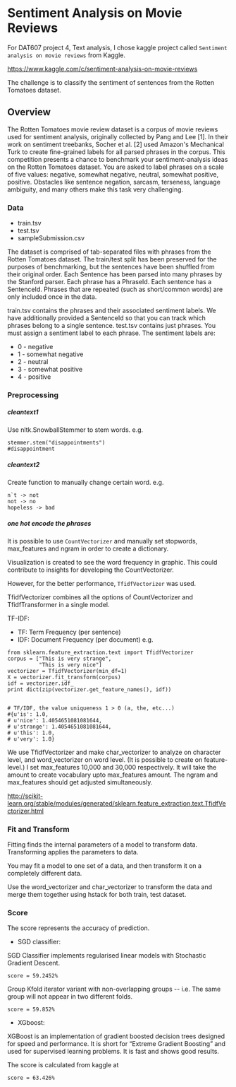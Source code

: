 # Sentiment Analysis on Movie Reviews

For DAT607 project 4, Text analysis, I chose kaggle project called `Sentiment analysis on movie reviews` from Kaggle.

https://www.kaggle.com/c/sentiment-analysis-on-movie-reviews
 
The challenge is to classify the sentiment of sentences from the Rotten Tomatoes dataset.


## Overview

The Rotten Tomatoes movie review dataset is a corpus of movie reviews used for sentiment analysis, originally collected by Pang and Lee [1]. In their work on sentiment treebanks, Socher et al. [2] used Amazon's Mechanical Turk to create fine-grained labels for all parsed phrases in the corpus. This competition presents a chance to benchmark your sentiment-analysis ideas on the Rotten Tomatoes dataset. 
You are asked to label phrases on a scale of five values: negative, somewhat negative, neutral, somewhat positive, positive. 
Obstacles like sentence negation, sarcasm, terseness, language ambiguity, and many others make this task very challenging.


### Data

- train.tsv
- test.tsv
- sampleSubmission.csv

The dataset is comprised of tab-separated files with phrases from the Rotten Tomatoes dataset. 
The train/test split has been preserved for the purposes of benchmarking, but the sentences have been shuffled from their original order. 
Each Sentence has been parsed into many phrases by the Stanford parser. 
Each phrase has a PhraseId. 
Each sentence has a SentenceId. 
Phrases that are repeated (such as short/common words) are only included once in the data.

train.tsv contains the phrases and their associated sentiment labels. We have additionally provided a SentenceId so that you can track which phrases belong to a single sentence.
test.tsv contains just phrases. You must assign a sentiment label to each phrase.
The sentiment labels are:

* 0 - negative
* 1 - somewhat negative
* 2 - neutral
* 3 - somewhat positive
* 4 - positive


### Preprocessing

##### cleantext1

Use nltk.SnowballStemmer to stem words. e.g.
```
stemmer.stem("disappointments") 
#disappointment
```

##### cleantext2

Create function to manually change certain word. e.g.

```
n`t -> not
not -> no
hopeless -> bad
```

##### one hot encode the phrases

It is possible to use `CountVectorizer` and manually set stopwords, max_features and ngram in order to create a dictionary. 

Visualization is created to see the word frequency in graphic. This could contribute to insights for developing the CountVectorizer.

However, for the better performance, `TfidfVectorizer` was used.

TfidfVectorizer combines all the options of CountVectorizer and TfidfTransformer in a single model.


TF-IDF:

* TF: Term Frequency (per sentence)
* IDF: Document Frequency (per document)
e.g.
```
from sklearn.feature_extraction.text import TfidfVectorizer
corpus = ["This is very strange",
          "This is very nice"]
vectorizer = TfidfVectorizer(min_df=1)
X = vectorizer.fit_transform(corpus)
idf = vectorizer.idf_
print dict(zip(vectorizer.get_feature_names(), idf))


# TF/IDF, the value uniqueness 1 > 0 (a, the, etc...)
#{u'is': 1.0,
# u'nice': 1.4054651081081644,
# u'strange': 1.4054651081081644,
# u'this': 1.0,
# u'very': 1.0}
```

We use TfidfVectorizer and make char_vectorizer to analyze on character level, and word_vectorizer on word level. (It is possible to create on feature-level.)
I set max_features 10,000 and 30,000 respectively. It will take the amount to create vocabulary upto max_features amount. The ngram and max_features should get adjusted simultaneously.


http://scikit-learn.org/stable/modules/generated/sklearn.feature_extraction.text.TfidfVectorizer.html

### Fit and Transform

Fitting finds the internal parameters of a model to transform data.
Transforming applies the parameters to data.

You may fit a model to one set of a data, and then transform it on a completely different data.

Use the word_vectorizer and char_vectorizer to transform the data and merge them together using hstack for both train, test dataset.


### Score

The score represents the accuracy of prediction.

* SGD classifier:

SGD Classifier implements regularised linear models with Stochastic Gradient Descent.

`score = 59.2452%`

Group Kfold iterator variant with non-overlapping groups -- i.e. The same group will not appear in two different folds.

`score = 59.852%`

* XGboost:

XGBoost is an implementation of gradient boosted decision trees designed for speed and performance.
It is short for “Extreme Gradient Boosting” and used for supervised learning problems. It is fast and shows good results.

The score is calculated from kaggle at

`score = 63.426%`